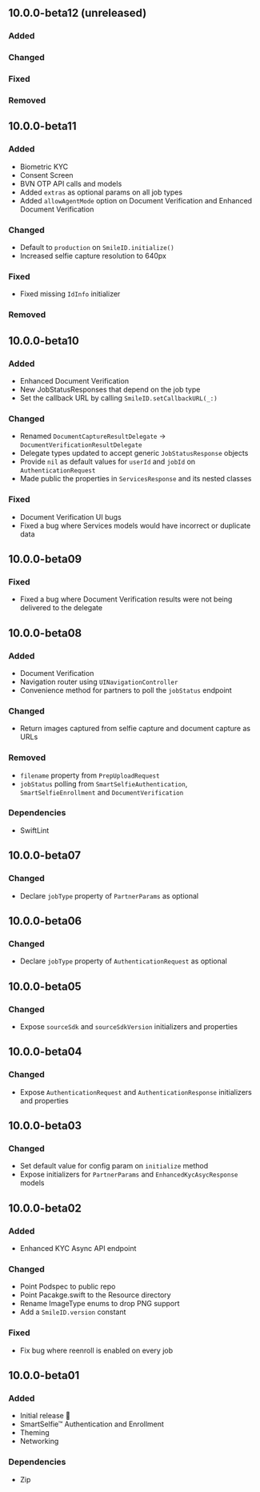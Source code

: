 ## 10.0.0-beta12 (unreleased)

### Added

### Changed

### Fixed

### Removed

## 10.0.0-beta11

### Added
- Biometric KYC
- Consent Screen
- BVN OTP API calls and models
- Added `extras` as optional params on all job types
- Added `allowAgentMode` option on Document Verification and Enhanced Document Verification

### Changed
- Default to `production` on `SmileID.initialize()`
- Increased selfie capture resolution to 640px

### Fixed
- Fixed missing `IdInfo` initializer

### Removed

## 10.0.0-beta10

### Added
- Enhanced Document Verification
- New JobStatusResponses that depend on the job type
- Set the callback URL by calling `SmileID.setCallbackURL(_:)`

### Changed
- Renamed `DocumentCaptureResultDelegate` -> `DocumentVerificationResultDelegate`
- Delegate types updated to accept generic `JobStatusResponse` objects
- Provide `nil` as default values for `userId` and `jobId` on `AuthenticationRequest`
- Made public the properties in `ServicesResponse` and its nested classes

### Fixed
- Document Verification UI bugs
- Fixed a bug where Services models would have incorrect or duplicate data

## 10.0.0-beta09

### Fixed
- Fixed a bug where Document Verification results were not being delivered to the delegate

## 10.0.0-beta08

### Added
- Document Verification
- Navigation router using `UINavigationController`
- Convenience method for partners to poll the `jobStatus` endpoint

### Changed
- Return images captured from selfie capture and document capture as URLs

### Removed
- `filename` property from `PrepUploadRequest`
- `jobStatus` polling from `SmartSelfieAuthentication`, `SmartSelfieEnrollment` and `DocumentVerification`

### Dependencies
- SwiftLint

## 10.0.0-beta07

### Changed
- Declare `jobType` property of `PartnerParams` as optional

## 10.0.0-beta06

### Changed
- Declare `jobType` property of `AuthenticationRequest` as optional

## 10.0.0-beta05

### Changed
- Expose `sourceSdk` and `sourceSdkVersion` initializers and properties

## 10.0.0-beta04

### Changed
- Expose `AuthenticationRequest` and `AuthenticationResponse` initializers and properties

## 10.0.0-beta03

### Changed
- Set default value for config param on `initialize` method
- Expose initializers for `PartnerParams` and `EnhancedKycAsycResponse` models

## 10.0.0-beta02

### Added

- Enhanced KYC Async API endpoint

### Changed
- Point Podspec to public repo
- Point Pacakge.swift to the Resource directory
- Rename ImageType enums to drop PNG support
- Add a `SmileID.version` constant

### Fixed

- Fix bug where reenroll is enabled on every job

## 10.0.0-beta01

### Added
- Initial release 🎉
- SmartSelfie™ Authentication and Enrollment
- Theming
- Networking

### Dependencies
- Zip
